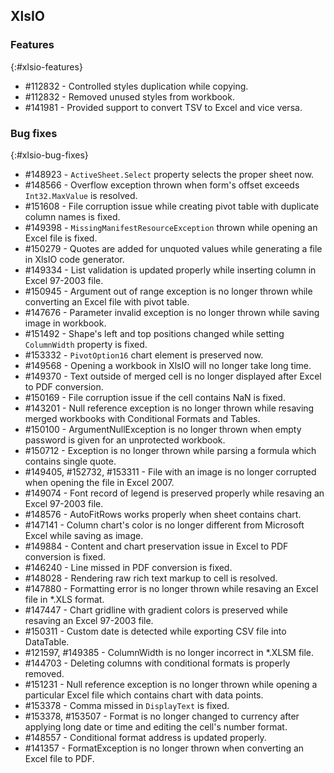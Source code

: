 ## XlsIO

### Features
{:#xlsio-features}

* \#112832 - Controlled styles duplication while copying.
* \#112832 - Removed unused styles from workbook.
* \#141981 - Provided support to convert TSV to Excel and vice versa.

### Bug fixes
{:#xlsio-bug-fixes}

* \#148923 - `ActiveSheet.Select` property selects the proper sheet now.
* \#148566 - Overflow exception thrown when form's offset exceeds `Int32.MaxValue` is resolved.
* \#151608 - File corruption issue while creating pivot table with duplicate column names is fixed.
* \#149398 - `MissingManifestResourceException` thrown while opening an Excel file is fixed.
* \#150279 - Quotes are added for unquoted values while generating a file in XlsIO code generator.
* \#149334 - List validation is updated properly while inserting column in Excel 97-2003 file.
* \#150945 - Argument out of range exception is no longer thrown while converting an Excel file with pivot table.
* \#147676 - Parameter invalid exception is no longer thrown while saving image in workbook.
* \#151492 - Shape's left and top positions changed while setting `ColumnWidth` property is fixed.
* \#153332 - `PivotOption16` chart element is preserved now.
* \#149568 - Opening a workbook in XlsIO will no longer take long time.
* \#149370 - Text outside of merged cell is no longer displayed after Excel to PDF conversion.
* \#150169 - File corruption issue if the cell contains NaN is fixed.
* \#143201 - Null reference exception is no longer thrown while resaving merged workbooks with Conditional Formats and Tables.
* \#150100 - ArgumentNullException is no longer thrown when empty password is given for an unprotected workbook.
* \#150712 - Exception is no longer thrown while parsing a formula which contains single quote.
* \#149405, \#152732, \#153311 - File with an image is no longer corrupted when opening the file in Excel 2007.
* \#149074 - Font record of legend is preserved properly while resaving an Excel 97-2003 file.
* \#148576 - AutoFitRows works properly when sheet contains chart.
* \#147141 - Column chart's color is no longer different from Microsoft Excel while saving as image.
* \#149884 - Content and chart preservation issue in Excel to PDF conversion is fixed.
* \#146240 - Line missed in PDF conversion is fixed.
* \#148028 - Rendering raw rich text markup to cell is resolved.
* \#147880 - Formatting error is no longer thrown while resaving an Excel file in *.XLS format.
* \#147447 - Chart gridline with gradient colors is preserved while resaving an Excel 97-2003 file.
* \#150311 - Custom date is detected while exporting CSV file into DataTable.
* \#121597, \#149385 - ColumnWidth is no longer incorrect in *.XLSM file.
* \#144703 - Deleting columns with conditional formats is properly removed.
* \#151231 - Null reference exception is no longer thrown while opening a particular Excel file which contains chart with data points.
* \#153378 - Comma missed in `DisplayText` is fixed.
* \#153378, \#153507 - Format is no longer changed to currency after applying long date or time and editing the cell's number format.
* \#148557 - Conditional format address is updated properly.
* \#141357 - FormatException is no longer thrown when converting an Excel file to PDF.